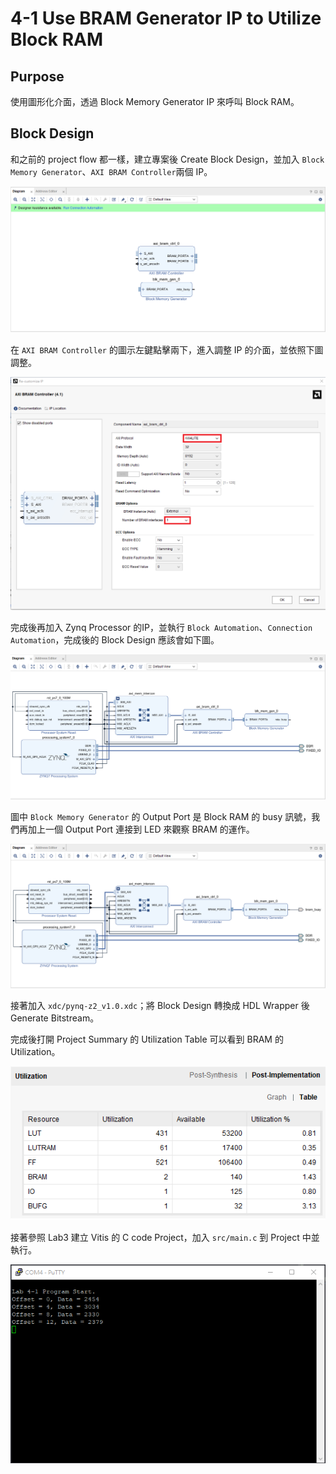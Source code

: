 4-1 Use BRAM Generator IP to Utilize Block RAM
===

## Purpose

使用圖形化介面，透過 Block Memory Generator IP 來呼叫 Block RAM。

## Block Design

和之前的 project flow 都一樣，建立專案後 Create Block Design，並加入 `Block Memory Generator`、`AXI BRAM Controller`兩個 IP。

![Add IP](images/add_ip_24.jpg)

在 `AXI BRAM Controller` 的圖示左鍵點擊兩下，進入調整 IP 的介面，並依照下圖調整。

![BRAM Controll](images/bram_ctrl_24.jpg)

完成後再加入 Zynq Processor 的IP，並執行 `Block Automation`、`Connection Automation`，完成後的 Block Design 應該會如下圖。

![Block Design](images/bd_24.jpg)

圖中 `Block Memory Generator` 的 Output Port 是 Block RAM 的 busy 訊號，我們再加上一個 Output Port 連接到 LED 來觀察 BRAM 的運作。

![Block Design 2](images/bd2_24.jpg)

接著加入 `xdc/pynq-z2_v1.0.xdc`；將 Block Design 轉換成 HDL Wrapper 後 Generate Bitstream。

完成後打開 Project Summary 的 Utilization Table 可以看到 BRAM 的 Utilization。

![Utilization](images/utilization_24.jpg)

接著參照 Lab3 建立 Vitis 的 C code Project，加入 `src/main.c` 到 Project 中並執行。

![PuTTy](images/putty_24.jpg)
